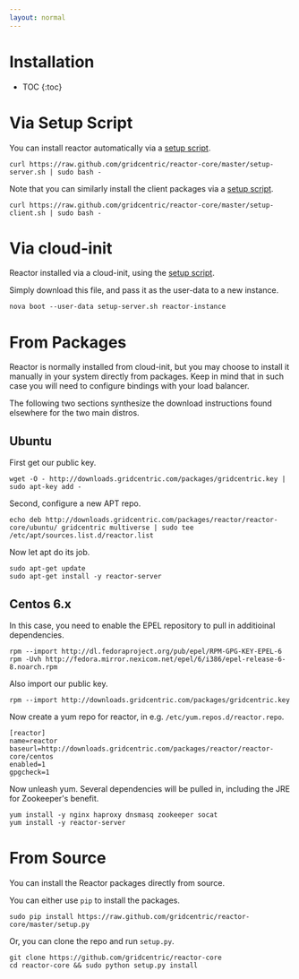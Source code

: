 ```yaml
---
layout: normal
---
```

<h1>Installation</h1>

* TOC
{:toc}

# Via Setup Script

You can install reactor automatically via a [setup script](/assets/setup-server.sh).

    curl https://raw.github.com/gridcentric/reactor-core/master/setup-server.sh | sudo bash -

Note that you can similarly install the client packages via a [setup script](/assets/setup-client.sh).

    curl https://raw.github.com/gridcentric/reactor-core/master/setup-client.sh | sudo bash -

# Via cloud-init

Reactor installed via a cloud-init, using the [setup script](/assets/setup-server.sh).

Simply download this file, and pass it as the user-data to a new instance.

    nova boot --user-data setup-server.sh reactor-instance

# From Packages

Reactor is normally installed from cloud-init, but you may choose to install it
manually in your system directly from packages. Keep in mind that in such case
you will need to configure bindings with your load balancer.

The following two sections synthesize the download instructions found elsewhere
for the two main distros.

## Ubuntu

First get our public key.

    wget -O - http://downloads.gridcentric.com/packages/gridcentric.key | sudo apt-key add -

Second, configure a new APT repo.

    echo deb http://downloads.gridcentric.com/packages/reactor/reactor-core/ubuntu/ gridcentric multiverse | sudo tee /etc/apt/sources.list.d/reactor.list

Now let apt do its job.

    sudo apt-get update
    sudo apt-get install -y reactor-server

## Centos 6.x

In this case, you need to enable the EPEL repository to pull in additioinal dependencies.

    rpm --import http://dl.fedoraproject.org/pub/epel/RPM-GPG-KEY-EPEL-6
    rpm -Uvh http://fedora.mirror.nexicom.net/epel/6/i386/epel-release-6-8.noarch.rpm

Also import our public key.

    rpm --import http://downloads.gridcentric.com/packages/gridcentric.key

Now create a yum repo for reactor, in e.g. `/etc/yum.repos.d/reactor.repo`.

    [reactor]
    name=reactor
    baseurl=http://downloads.gridcentric.com/packages/reactor/reactor-core/centos
    enabled=1
    gpgcheck=1

Now unleash yum. Several dependencies will be pulled in, including the JRE for Zookeeper's benefit.

    yum install -y nginx haproxy dnsmasq zookeeper socat
    yum install -y reactor-server

# From Source

You can install the Reactor packages directly from source.

You can either use `pip` to install the packages.

    sudo pip install https://raw.github.com/gridcentric/reactor-core/master/setup.py

Or, you can clone the repo and run `setup.py`.

    git clone https://github.com/gridcentric/reactor-core
    cd reactor-core && sudo python setup.py install
